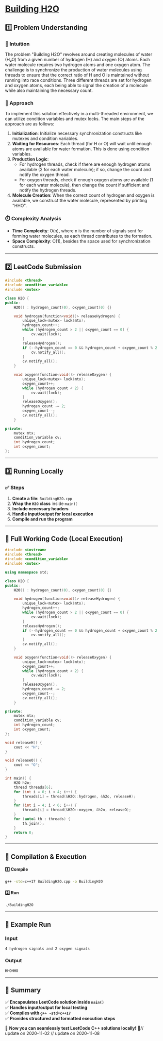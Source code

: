 # **[Building H2O](https://leetcode.com/problems/building-h2o/description/)**  

## **1️⃣ Problem Understanding**  
### **📌 Intuition**  
The problem "Building H2O" revolves around creating molecules of water (H₂O) from a given number of hydrogen (H) and oxygen (O) atoms. Each water molecule requires two hydrogen atoms and one oxygen atom. The challenge is to synchronize the production of water molecules using threads to ensure that the correct ratio of H and O is maintained without running into race conditions. Three different threads are set for hydrogen and oxygen atoms, each being able to signal the creation of a molecule while also maintaining the necessary count.

### **🚀 Approach**  
To implement this solution effectively in a multi-threaded environment, we can utilize condition variables and mutex locks. The main steps of the approach are as follows:
1. **Initialization**: Initialize necessary synchronization constructs like mutexes and condition variables.
2. **Waiting for Resources**: Each thread (for H or O) will wait until enough atoms are available for water formation. This is done using condition variables.
3. **Production Logic**:
   - For hydrogen threads, check if there are enough hydrogen atoms available (2 for each water molecule); if so, change the count and notify the oxygen thread.
   - For oxygen threads, check if enough oxygen atoms are available (1 for each water molecule), then change the count if sufficient and notify the hydrogen threads.
4. **Molecule Creation**: When the correct count of hydrogen and oxygen is available, we construct the water molecule, represented by printing "HHO".

### **⏱️ Complexity Analysis**  
- **Time Complexity**: O(n), where n is the number of signals sent for forming water molecules, as each thread contributes to the formation.
- **Space Complexity**: O(1), besides the space used for synchronization constructs.

---  

## **2️⃣ LeetCode Submission**  
```cpp
#include <thread>
#include <condition_variable>
#include <mutex>

class H2O {
public:
    H2O() : hydrogen_count(0), oxygen_count(0) {}

    void hydrogen(function<void()> releaseHydrogen) {
        unique_lock<mutex> lock(mtx);
        hydrogen_count++;
        while (hydrogen_count > 2 || oxygen_count == 0) {
            cv.wait(lock);
        }
        releaseHydrogen();
        if (--hydrogen_count == 0 && hydrogen_count + oxygen_count % 2 == 0) {
            cv.notify_all();
        }
        cv.notify_all();
    }

    void oxygen(function<void()> releaseOxygen) {
        unique_lock<mutex> lock(mtx);
        oxygen_count++;
        while (hydrogen_count < 2) {
            cv.wait(lock);
        }
        releaseOxygen();
        hydrogen_count -= 2;
        oxygen_count--;
        cv.notify_all();
    }

private:
    mutex mtx;
    condition_variable cv;
    int hydrogen_count;
    int oxygen_count;
};
```  

---  

## **3️⃣ Running Locally**  
### **✅ Steps**  
1. **Create a file**: `BuildingH2O.cpp`  
2. **Wrap the `H2O` class** inside `main()`  
3. **Include necessary headers**  
4. **Handle input/output for local execution**  
5. **Compile and run the program**  

---  

## **📝 Full Working Code (Local Execution)**  
```cpp
#include <iostream>
#include <thread>
#include <condition_variable>
#include <mutex>

using namespace std;

class H2O {
public:
    H2O() : hydrogen_count(0), oxygen_count(0) {}

    void hydrogen(function<void()> releaseHydrogen) {
        unique_lock<mutex> lock(mtx);
        hydrogen_count++;
        while (hydrogen_count > 2 || oxygen_count == 0) {
            cv.wait(lock);
        }
        releaseHydrogen();
        if (--hydrogen_count == 0 && hydrogen_count + oxygen_count % 2 == 0) {
            cv.notify_all();
        }
        cv.notify_all();
    }

    void oxygen(function<void()> releaseOxygen) {
        unique_lock<mutex> lock(mtx);
        oxygen_count++;
        while (hydrogen_count < 2) {
            cv.wait(lock);
        }
        releaseOxygen();
        hydrogen_count -= 2;
        oxygen_count--;
        cv.notify_all();
    }

private:
    mutex mtx;
    condition_variable cv;
    int hydrogen_count;
    int oxygen_count;
};

void releaseH() {
    cout << "H";
}

void releaseO() {
    cout << "O";
}

int main() {
    H2O h2o;
    thread threads[6];
    for (int i = 0; i < 4; i++) {
        threads[i] = thread(&H2O::hydrogen, &h2o, releaseH);
    }
    for (int i = 4; i < 6; i++) {
        threads[i] = thread(&H2O::oxygen, &h2o, releaseO);
    }
    for (auto& th : threads) {
        th.join();
    }
    return 0;
}
```  

---  

## **🔧 Compilation & Execution**  
#### **1️⃣ Compile**  
```bash
g++ -std=c++17 BuildingH2O.cpp -o BuildingH2O
```  

#### **2️⃣ Run**  
```bash
./BuildingH2O
```  

---  

## **🎯 Example Run**  
### **Input**  
```
4 hydrogen signals and 2 oxygen signals
```  
### **Output**  
```
HHOHHO
```  

---  

## **📌 Summary**  
✅ **Encapsulates LeetCode solution inside `main()`**  
✅ **Handles input/output for local testing**  
✅ **Compiles with `g++ -std=c++17`**  
✅ **Provides structured and formatted execution steps**  

🚀 **Now you can seamlessly test LeetCode C++ solutions locally!** 🚀// update on 2020-11-02
// update on 2020-11-08
